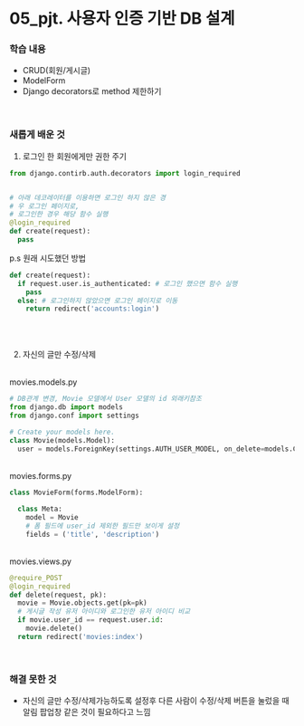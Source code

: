 # 05_pjt. 사용자 인증 기반 DB 설계

### 학습 내용
- CRUD(회원/게시글)
- ModelForm
- Django decorators로 method 제한하기

<br>

### 새롭게 배운 것
1. 로그인 한 회원에게만 권한 주기
```python
from django.contirb.auth.decorators import login_required


# 아래 데코레이터를 이용하면 로그인 하지 않은 경
# 우 로그인 페이지로,
# 로그인한 경우 해당 함수 실행
@login_required
def create(request):
  pass
```

p.s 원래 시도했던 방법
```python
def create(request):
  if request.user.is_authenticated: # 로그인 했으면 함수 실행
    pass
  else: # 로그인하지 않았으면 로그인 페이지로 이동
    return redirect('accounts:login')
```
<br>
<br>

2. 자신의 글만 수정/삭제


<br>
movies.models.py

```python
# DB관계 변경, Movie 모델에서 User 모델의 id 외래키참조
from django.db import models
from django.conf import settings

# Create your models here.
class Movie(models.Model):
  user = models.ForeignKey(settings.AUTH_USER_MODEL, on_delete=models.CASCADE)
```

<br>
movies.forms.py

```python
class MovieForm(forms.ModelForm):
  
  class Meta:
    model = Movie
    # 폼 필드에 user_id 제외한 필드만 보이게 설정
    fields = ('title', 'description')
```

<br>
movies.views.py

```python
@require_POST
@login_required
def delete(request, pk):
  movie = Movie.objects.get(pk=pk)
  # 게시글 작성 유저 아이디와 로그인한 유저 아이디 비교
  if movie.user_id == request.user.id:
    movie.delete()
  return redirect('movies:index')
```

<br>

### 해결 못한 것
- 자신의 글만 수정/삭제가능하도록 설정후 다른 사람이 수정/삭제 버튼을 눌렀을 때 알림 팝업창 같은 것이 필요하다고 느낌